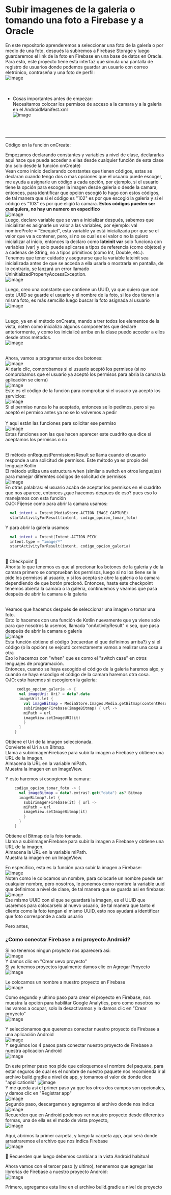 # Subir imagenes de la galeria o tomando una foto a Firebase y a Oracle

En este repositorio aprenderemos a seleccionar una foto de la galería o por medio de una foto, después la subiremos a Firebase Storage y luego guardaremos el link de la foto en Firebase en una base de datos en Oracle. </br>
Para esto, este proyecto tiene esta interfaz que simula una pantalla de registro de usuarios donde podemos guardar un usuario con correo eletrónico, contraseña y una foto de perfil: </br>
![image](https://github.com/exequiel-miranda/Imagenes-Kotlin-Oracle-Firebase/assets/94820436/3c86ca41-d887-4a8f-b0ee-41865b83dd67)</br>
</br></br>
* Cosas importantes antes de empezar: </br>
Necesitamos colocar los permisos de acceso a la camara y a la galeria en el AndroidManifest.xml </br>
![image](https://github.com/exequiel-miranda/Imagenes-Kotlin-Oracle-Firebase/assets/94820436/6c1c6b8c-528a-4f94-893b-75ef71d21d6d)
</br>
</br>

<hr>

Código en la función onCreate:
</br>

Empezamos declarando constantes y variables a nivel de clase, declararlas aqui hace que pueda acceder a ellas desde cualquier función de esta clase (no solo desde la función onCreate)</br>
Vean como inicio declarando constantes que tienen códigos, estas se declaran cuando tengo dos o mas opciones que el usuario puede escoger, me ayuda a asignarle un código a cada opción, por ejemplo, si el usuario tiene la opción para escoger la imagen desde galeria o desde la camara, entonces, para identificar que opción escogió lo hago con estos códigos, de tal manera que si el código es "102" es por que escogió la galeria y si el código es "103" es por que eligió la camara. <Strong>Estos códigos pueden ser cualquiera, no hay un numero en especifico</Strong> </br>
![image](https://github.com/exequiel-miranda/Imagenes-Kotlin-Oracle-Firebase/assets/94820436/29d5ec88-6fdb-4561-827c-17197433d805) </br>
Luego, declaro variable que se van a inicializar después, sabemos que inicializar es asignarle un valor a las variables, por ejemplo: val nombreProfe = "Exequiel", esta variable ya está inicializada por que se el valor que va a contener, pero, si no se cual es el valor o no la quiero inicializar al inicio, entonces la declaro como <Strong>lateinit var</Strong> solo funciona con variables (var) y solo puede aplicarse a tipos de referencia (como objetos) y a cadenas de String, no a tipos primitivos (como Int, Double, etc.). </br>
Tenemos que tener cuidado y asegurarse que la variable lateinit sea inicializada antes de que se acceda a ella usarla o mostrarla en pantalla, de lo contrario, se lanzará un error llamado UninitializedPropertyAccessException.</br>
![image](https://github.com/exequiel-miranda/Imagenes-Kotlin-Oracle-Firebase/assets/94820436/0952629f-41de-4215-98b2-a79b892bbdfd)</br>

Luego, creo una constante que contiene un UUID, ya que quiero que con este UUID se guarde el usuario y el nombre de la foto, si los dos tienen la misma foto, es más semcillo luego buscar la foto asignada al usuario</br>
![image](https://github.com/exequiel-miranda/Imagenes-Kotlin-Oracle-Firebase/assets/94820436/88787aa3-a1c6-4f97-99f5-08961b3f5f1d)</br></br>

Luego, ya en el método onCreate, mando a trer todos los elementos de la vista, noten como inicializo algunos componentes que declaré anteriormente, y como los inicialicé arriba en la clase puedo acceder a ellos desde otros métodos.</br>
![image](https://github.com/exequiel-miranda/Imagenes-Kotlin-Oracle-Firebase/assets/94820436/1c3763a6-0243-4433-8b5e-1c043edec9fc)</br></br>

Ahora, vamos a programar estos dos botones:</br>
![image](https://github.com/exequiel-miranda/Imagenes-Kotlin-Oracle-Firebase/assets/94820436/9f2addf5-46b5-422b-ace6-031b4a9df205)
</br>
Al darle clic, comprobamos si el usuario aceptó los permisos (si no comprobamos que el usuario ya aceptó los permisos para abria la camara la aplicación se cierra)</br>
![image](https://github.com/exequiel-miranda/Imagenes-Kotlin-Oracle-Firebase/assets/94820436/88d212aa-0da8-4c07-a057-4a38c0213022)</br>
Este es el código de la función para comprobar si el usuario ya aceptó los servicios:</br>
![image](https://github.com/exequiel-miranda/Imagenes-Kotlin-Oracle-Firebase/assets/94820436/ceff0df0-22b4-4ca8-aae4-b29169c95fd3)
</br>
Si el permiso nunca lo ha aceptado, entonces se lo pedimos, pero si ya aceptó el permiso antes ya no se lo volvemos a pedir</br>
</br>
Y aqui están las funciones para solicitar ese permiso</br>
![image](https://github.com/exequiel-miranda/Imagenes-Kotlin-Oracle-Firebase/assets/94820436/8a968424-9f8f-461a-bc64-2573a3bbb5ec)</br>
Estas funciones son las que hacen aparecer este cuadrito que dice si aceptamos los permisos o no</br></br>

El método onRequestPermissionsResult se llama cuando el usuario responde a una solicitud de permisos. Este método ya es propio del lenguaje Kotlin</br>
El método utiliza una estructura when (similar a switch en otros lenguajes) para manejar diferentes códigos de solicitud de permisos</br>
![image](https://github.com/exequiel-miranda/Imagenes-Kotlin-Oracle-Firebase/assets/94820436/6b422e53-1c88-4932-a737-6b2e61e00f17)</br>
En otras palabras: el usuario acaba de aceptar los permisos en el cuadrito que nos aparece, entonces ¿que hacemos despues de eso? pues eso lo manejamos con esta función</br>
OJO: Fijense como para abrir la camara usamos:
```kotlin
  val intent = Intent(MediaStore.ACTION_IMAGE_CAPTURE)
  startActivityForResult(intent, codigo_opcion_tomar_foto)
```
Y para abrir la galeria usamos:
```kotlin
  val intent = Intent(Intent.ACTION_PICK
  intent.type = "image/*"
  startActivityForResult(intent, codigo_opcion_galeria)
```
</br>
📍 Checkpoint 📍</br>
Ahorita lo que tenemos es que al precionar los botones de la galeria y de la camara primero se comprueban los permisos, luego si no los tiene se le pide los permisos al usuario, y si los acepta se abre la galeria o la camara dependiendo de que botón precionó. Entonces, hasta este checkpoint tenemos abierta la camara o la galeria, continuemos y veamos que pasa después de abrir la camara o la galeria</br></br>

Veamos que hacemos después de seleccionar una imagen o tomar una foto.</br>
Esto lo hacemos con una función de Kotlin nuevamente que ya viene solo para que nosotros la usemos, llamada "onActivityResult" o sea, que pasa después de abrir la camara o galería </br>
![image](https://github.com/exequiel-miranda/Imagenes-Kotlin-Oracle-Firebase/assets/94820436/f2c38353-464b-457e-b650-93c4d70915a0)</br>
Esta función obtiene el código (recuerdan el que definimos arriba?) y si el código (o la opción) se eejcutó correctamente vamos a realizar una cosa u otra</br>
Eso lo hacemos con "when" que es como el "switch case" en otros lenguajes de programación.</br>
Entonces, cuando se haya escogido el código de la galeria haremos algo, y cuando se haya escodigo el código de la camara haremos otra cosa.</br>
OJO: esto haremos si escogieron la galeria:
```kotlin
     codigo_opcion_galeria -> {
      val imageUri: Uri? = data?.data
      imageUri?.let {
        val imageBitmap = MediaStore.Images.Media.getBitmap(contentResolver, it)
        subirimagenFirebase(imageBitmap) { url ->
        miPath = url
        imageView.setImageURI(it)
        }
      }
    }
```
Obtiene el Uri de la imagen seleccionada.</br>
Convierte el Uri a un Bitmap.</br>
Llama a subirimagenFirebase para subir la imagen a Firebase y obtiene una URL de la imagen.</br>
Almacena la URL en la variable miPath.</br>
Muestra la imagen en un ImageView.</br>


Y esto haremos si escogieron la camara:
```kotlin
    codigo_opcion_tomar_foto -> {
      val imageBitmap = data?.extras?.get("data") as? Bitmap
      imageBitmap?.let {
        subirimagenFirebase(it) { url ->
        miPath = url
        imageView.setImageBitmap(it)
        }
      }
    }
```
Obtiene el Bitmap de la foto tomada.</br>
Llama a subirimagenFirebase para subir la imagen a Firebase y obtiene una URL de la imagen.</br>
Almacena la URL en la variable miPath.</br>
Muestra la imagen en un ImageView.</br>

En especifico, esta es la función para subir la imagen a Firebase:</br>
![image](https://github.com/exequiel-miranda/Imagenes-Kotlin-Oracle-Firebase/assets/94820436/619821ec-8e17-4eb5-a3a5-55487c118cb2)</br>
Noten como le colocamos un nombre, para colocarle un nombre puede ser cualquier nombre, pero nosotros, le ponemos como nombre la variable uuid que definimos a nivel de clase, de tal manera que se guarda asi en firebase:</br>
![image](https://github.com/exequiel-miranda/Imagenes-Kotlin-Oracle-Firebase/assets/94820436/e50be02a-8127-425f-b4e5-ff4dd4613f46)</br>
Ese mismo UUID con el que se guardará la imagen, es el UUID que usaremos para colocarselo al nuevo usuario, de tal manera que tanto el cliente como la foto tengan el mismo UUID, esto nos ayudará a identificar que foto corresponde a cada usuario</br>

Pero antes,
### ¿Como conectar Firebase a mi proyecto Android?</br>
Si no tenemos ningun proyecto nos aparecerá asi:</br>
![image](https://github.com/exequiel-miranda/Imagenes-Kotlin-Oracle-Firebase/assets/94820436/e5ad9ade-f63a-44de-8ea1-02da4d3c87fc)</br>
Y damos clic en "Crear uevo proyecto"</br>
Si ya tenemos proyectos igualmente damos clic en Agregar Proyecto</br>
![image](https://github.com/exequiel-miranda/Imagenes-Kotlin-Oracle-Firebase/assets/94820436/13438149-a02c-42f7-8c0c-58fd8ad316d1)</br>

Le colocamos un nombre a nuestro proyecto en Firebase </br>
![image](https://github.com/exequiel-miranda/Imagenes-Kotlin-Oracle-Firebase/assets/94820436/cf6b3652-1f32-452b-9f06-e531cec37cbb)</br>

Como segundo y ultimo paso para crear el proyecto en Firebase, nos muestra la opción para habilitar Google Analytics, pero como nosotros no las vamos a ocupar, solo la desactivamos y la damos clic en "Crear proyecto"</br>
![image](https://github.com/exequiel-miranda/Imagenes-Kotlin-Oracle-Firebase/assets/94820436/34080848-51f0-4dc6-bb17-ce9c2fc60744)</br>

Y seleccionamos que queremos conectar nuestro proyecto de Firebase a una aplicación Android</br>
![image](https://github.com/exequiel-miranda/Imagenes-Kotlin-Oracle-Firebase/assets/94820436/935b579f-3766-4478-bd51-7b6e193c1ffa)</br>
Y seguimos los 4 pasos para conectar nuestro proyecto de Firebase a nuestra aplicación Android</br>
![image](https://github.com/exequiel-miranda/Imagenes-Kotlin-Oracle-Firebase/assets/94820436/54a48371-bdc4-4127-8b0c-909053d0b01a)</br>

En este primer paso nos pide que coloquemos el nombre del paquete, para estar seguros de cual es el nombre de nuestro paquete nos recomienda ir al archivo build.gradle a nivel de app, y tomamos  el valor de donde dice "applicationId"
![image](https://github.com/exequiel-miranda/Imagenes-Kotlin-Oracle-Firebase/assets/94820436/e8e1cf27-2fec-4b22-abe3-dd08a54a8f03)
</br>
Y me queda asi el primer paso ya que los otros dos campos son opcionales, y damos clic en "Registrar app"</br>
![image](https://github.com/exequiel-miranda/Imagenes-Kotlin-Oracle-Firebase/assets/94820436/2ab6d66e-568f-4f2d-8399-ef1b85c7dac5)
</br>
Segundo paso, descargamos y agregamos el archivo donde nos indica</br>
![image](https://github.com/exequiel-miranda/Imagenes-Kotlin-Oracle-Firebase/assets/94820436/cfb764f8-9a4d-4d9e-93af-bc964ce7b318)</br>
Recuerden que en Android podemos ver nuestro proyecto desde diferentes formas, una de ella es el modo de vista proyecto,</br>
![image](https://github.com/exequiel-miranda/Imagenes-Kotlin-Oracle-Firebase/assets/94820436/df112da5-77c8-41fa-a88f-4391194842a5)</br>

Aqui, abrimos la primer carpeta, y luego la carpeta app, aqui será donde arrastraremos el archivo que nos indica Firebase</br>
![image](https://github.com/exequiel-miranda/Imagenes-Kotlin-Oracle-Firebase/assets/94820436/8e3b40f5-9dda-4868-82b9-2a05cb4bd20e)
</br>

🌠 Recuerden que luego debemos cambiar a la vista Android habitual</br>

Ahora vamos con el tercer paso (y ultimo), tenenemos que agregar las librerias de Firebase a nuestro proyecto Android:</br>
![image](https://github.com/exequiel-miranda/Imagenes-Kotlin-Oracle-Firebase/assets/94820436/91f72b88-7874-4a19-b598-61af16a717e3)</br>

Primero, agregamos esta line en el archivo build.gradle a nivel de proyecto









